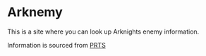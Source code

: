 # Arknemy
This is a site where you can look up Arknights enemy information.

Information is sourced from [PRTS](https://prts.wiki/w/%E9%A6%96%E9%A1%B5)
